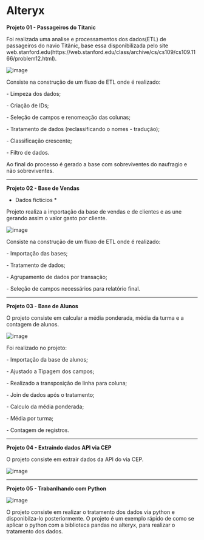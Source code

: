 # Alteryx

<p><b>Projeto 01 - Passageiros do Titanic</b></p>

<p>Foi realizada uma analise e processamentos dos dados(ETL) de passageiros do navio Titânic, base essa disponibilizada pelo site web.stanford.edu(https://web.stanford.edu/class/archive/cs/cs109/cs109.1166/problem12.html).

![image](https://github.com/user-attachments/assets/c6a09840-9a17-4884-9b33-6c5593a8959d)


<p>Consiste na construção de um fluxo de ETL onde é realizado:</p>
<p> - Limpeza dos dados; </p>
<p> - Criação de IDs; </p>
<p> - Seleção de campos e renomeação das colunas; </p>
<p> - Tratamento de dados (reclassificando o nomes - tradução); </p>
<p> - Classificação crescente; </p>
<p> - Filtro de dados. </p>
<p> Ao final do processo é gerado a base com sobreviventes do naufragio e não sobreviventes.</p>

<hr>

 <p><b>Projeto 02 - Base de Vendas</b></p>

 * Dados ficticios *
<p> Projeto realiza a importação da base de vendas e de clientes e as une gerando assim o valor gasto por cliente.</p> 

![image](https://github.com/user-attachments/assets/1714d873-b0d2-489d-84f1-bdbf4e486c0f)

<p>Consiste na construção de um fluxo de ETL onde é realizado:</p>
<p> - Importação das bases; </p>
<p> - Tratamento de dados; </p>
<p> - Agrupamento de dados por transação; </p>
<p> - Seleção de campos necessários para relatório final. </p>

<hr>

<p><b>Projeto 03 - Base de Alunos</b></p>
<p> O projeto consiste em calcular a média ponderada, média da turma e a contagem de alunos.</p>

![image](https://github.com/user-attachments/assets/e4d9626c-a4b0-434c-a658-4ee4f1931e80)

<p>Foi realizado no projeto:</p>
<p> - Importação da base de alunos;</p>
<p> - Ajustado a Tipagem dos campos;</p>
<p> - Realizado a transposição de linha para coluna;</p>
<p> - Join de dados após o tratamento;</p>
<p> - Calculo da média ponderada;</p>
<p> - Média por turma;</p>
<p> - Contagem de registros.</p>

<hr>

<p><b>Projeto 04 - Extraindo dados API via CEP</b></p>

<p> O projeto consiste em extrair dados da API do via CEP.</p>

![image](https://github.com/user-attachments/assets/c25f04ca-6e92-4eb8-9a21-a6e3ef04e261)

<hr>

<p><b>Projeto 05 - Trabanlhando com Python</b></p>

![image](https://github.com/user-attachments/assets/c2832a6b-2ce4-4875-8767-58ea2f610b8d)

<p> O projeto consiste em realizar o tratamento dos dados via python e disponibilza-lo posteriormente. O projeto é um exemplo rápido de como se aplicar o python com a biblioteca pandas no alteryx, para realizar o tratamento dos dados.</p>


